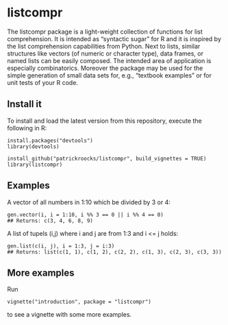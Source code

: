 # listcompr

The listcompr package is a light-weight collection of functions for list comprehension. It is intended as “syntactic sugar” for R and it is inspired by the list comprehension capabilities from Python. Next to lists, similar structures like vectors (of numeric or character type), data frames, or named lists can be easily composed. The intended area of application is especially combinatorics. Moreover the package may be used for the simple generation of small data sets for, e.g., “textbook examples” or for unit tests of your R code.

## Install it

To install and load the latest version from this repository, execute the following in R:

    install.packages("devtools")
    library(devtools)

    install_github("patrickroocks/listcompr", build_vignettes = TRUE)
    library(listcompr)

## Examples

A vector of all numbers in 1:10 which be divided by 3 or 4:

    gen.vector(i, i = 1:10, i %% 3 == 0 || i %% 4 == 0)
    ## Returns: c(3, 4, 6, 8, 9)

A list of tupels (i,j) where i and j are from 1:3 and i <= j holds:

    gen.list(c(i, j), i = 1:3, j = i:3)
    ## Returns: list(c(1, 1), c(1, 2), c(2, 2), c(1, 3), c(2, 3), c(3, 3))

## More examples

Run

    vignette("introduction", package = "listcompr")

to see a vignette with some more examples.

